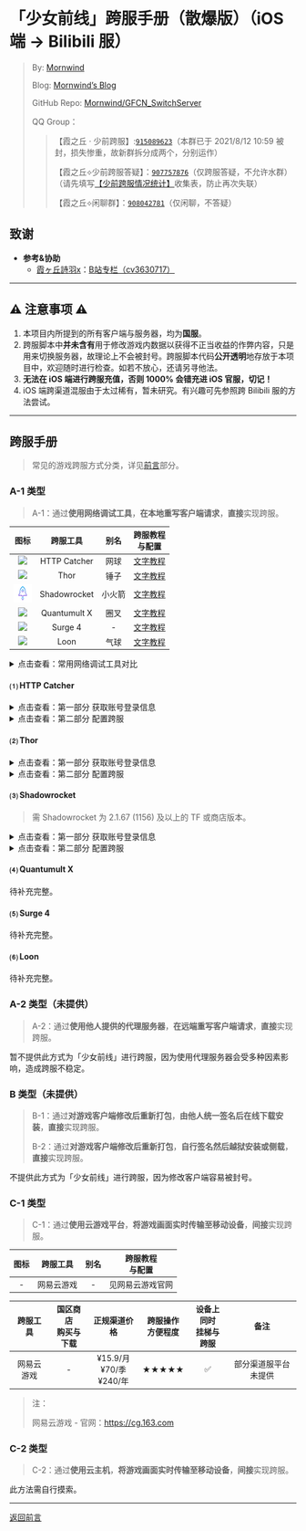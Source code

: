 # 「少女前线」跨服手册（散爆版）（iOS 端 → Bilibili 服）
 > By: [Mornwind](https://github.com/Mornwind)
 > 
 > Blog: [Mornwind’s Blog](https://blog.mornwind.cc)
 > 
 > GitHub Repo: [Mornwind/GFCN_SwitchServer](https://github.com/Mornwind/GFCN_SwitchServer) 
 > 
 > QQ Group：
 > > 【霞之丘 · 少前跨服】:[`915089623`](https://jq.qq.com/?_wv=1027&k=5rnvPAT)（本群已于 2021/8/12 10:59 被封，损失惨重，故新群拆分成两个，分别运作）
 > > 
 > > 【霞之丘⟡少前跨服答疑】：[`907757876`](https://jq.qq.com/?_wv=1027&k=wdMRfleu)（仅跨服答疑，不允许水群）（请先填写[【少前跨服情况统计】](https://docs.qq.com/form/page/DREpKbGVaQWtRcGhI)收集表，防止再次失联）
 > > 
 > > 【霞之丘⟡闲聊群】：[`908042781`](https://jq.qq.com/?_wv=1027&k=Ph1teaIm)（仅闲聊，不答疑）

## 致谢

- **参考&协助**
  - [霞ヶ丘詩羽x](https://space.bilibili.com/455501)：[B站专栏（cv3630717）](https://www.bilibili.com/read/cv3630717)

---

## ⚠️ 注意事项 ⚠️

1. 本项目内所提到的所有客户端与服务器，均为**国服**。
2. 跨服脚本中**并未含有**用于修改游戏内数据以获得不正当收益的作弊内容，只是用来切换服务器，故理论上不会被封号。跨服脚本代码**公开透明**地存放于本项目中，欢迎随时进行检查。如若不放心，还请另寻他法。
3. **无法在 iOS 端进行跨服充值，否则 1000% 会错充进 iOS 官服，切记！**
4. iOS 端跨渠道混服由于太过稀有，暂未研究。有兴趣可先参照跨 Bilibili 服的方法尝试。

---

## 跨服手册
 > 常见的游戏跨服方式分类，详见[前言](/README.md#ios-端常见跨服方式)部分。

### A-1 类型
 > A-1：通过**使用网络调试工具**，**在本地重写客户端请求**，**直接**实现跨服。

| 图标 | 跨服工具 | 别名 | 跨服教程<br/>与配置 |
| :-: | :-: | :-: | :-: |
| ![](/Icon/HTTP_Catcher_Icon.png) | HTTP Catcher | 网球 | [文字教程](#-http-catcher) |
| ![](/Icon/Thor_Icon.png) | Thor | 锤子 | [文字教程](#-thor) |
| ![](/Icon/Shadowrocket_Icon.png) | Shadowrocket | 小火箭 | [文字教程](#-shadowrocket) |
| ![](/Icon/Quantumult_X_Icon.png) | Quantumult X | 圈叉 | [文字教程](#-quantumult-x) |
| ![](/Icon/Surge_4_Icon.png) | Surge 4 | - | [文字教程](#-surge-4) |
| ![](/Icon/Loon_Icon.png) | Loon | 气球 | [文字教程](#-loon) |

<details>
<summary>点击查看：常用网络调试工具对比</summary>

| 跨服工具 | 国区商店<br/>购买与下载 | 正规渠道价格 | 跨服操作<br/>方便程度 | 设备上同时<br/>挂梯与跨服 | 备注 |
| :-: | :-: | :-: | :-: | :-: | :-: |
| HTTP Catcher<br/>（网球） | ✅ | ¥28.00（内购）<br/>\$3.99（内购） | ★★★★ | ❌ |  |
| Thor<br/>（锤子） | ✅ | ¥88.00<br/>\$12.99 | ★★★★ | ❌ |  |
| Shadowrocket<br/>（小火箭） | ❌ | \$2.99 | ★★★★ | ✅ |  |
| Quantumult X<br/>（圈叉） | ❌ | \$7.99 | ★★ | ✅ | TF 名额已满 |
| Surge 4 | ❌ | \$49.99（首次内购）<br/>+ \$14.99/y（订阅） | ★★ | ✅ | 是真的贵 |
| Loon<br/>（气球） | ❌ | \$2.99 | ★★ | ✅ | Bug 较多 |

</details>

#### ⑴ HTTP Catcher

<details>
<summary>点击查看：第一部分 获取账号登录信息</summary>

**注意事项**：只有**首次跨服**、**账号登录数据失效**两种情况下才需要完整执行一次第一部分的操作。**不需要每次跨服前都去执行一次！**

1. **【iOS】启用 Wi-Fi 访问**：进入“更多”→“Wi-Fi 访问”，打开“允许 Wi-Fi 访问”开关，并记住下方的“IP 地址”及“端口”；下滑返回“更多”界面。
2. **【iOS】禁用 HTTPS 解密**：在“更多”界面中，关闭“解密 HTTPS 流量”开关。
3. **【iOS】禁用仅记录消息头**：进入“更多”→“高级设置”，关闭“仅记录消息头”开关；然后回到“历史”页面。
4. **【iOS】启动 HTTP Catcher 进行数据抓取**：点击下方的开关按钮启动 HTTP Catcher，即可开始对相同 Wi-Fi 下的 Android 设备进行数据抓取。
5. **【Android】配置安卓机的 Wi-Fi 代理（不同机型设置方法略有区别）**：**首先保证你的两个设备在同个 Wi-Fi 下**；然后在“系统设置”→“无线网络”中，找到当前连接的 Wi-Fi，点击进入详细设置，找到“代理设置”，将其改为“手动”，并在“服务器”和“端口”中依次填入第 1 步中记下的内容；点击“保存”返回。
6. **【Android】抓取账号登录数据**：在清除了游戏后台的情况下进入游戏，完整进行一次登录操作，直到看到自己的用户名及等级，即可退出游戏。
7. **还原第 1～5 步所做操作至修改前**：即：停止 HTTP Catcher；禁用“Wi-Fi 访问”；取消安卓机的 Wi-Fi 代理；开启“仅记录消息头”；启用 HTTPS 解密（此项非必需，视个人使用情况）。
8. **【iOS】提取账号登录数据（重要！）**：在“历史”界面上方的搜索栏中输入“/third”，即可搜出一条显示为“/third/channelLogin”的记录，点击进入；在弹出的界面中，点击上方的“响应”选项卡，在下方“Preview”中即可找到“open_id”和“token”，将各自后面所跟双引号内的内容复制保存好（复制时不包括双引号本身），在后面的第二部分配置过程中需要用到。

</details>

<details>
<summary>点击查看：第二部分 配置跨服</summary>

1. **下载并导入跨服配置文件**：下载下面的“.hcc”类型的跨服配置文件，通过“共享”或“在其他应用中打开”调出系统分享菜单，然后选择“拷贝到‘HTTP Catcher’”；在 HTTP Catcher 中弹出的“导入”对话框中选择“好的”，即可成功导入。

```
https://raw.githubusercontent.com/Mornwind/GFCN_SwitchServer/master/HTTP_Catcher/gfcn_ios2bili.hcc
```

2. **填入账号信息（重要！）**：进入“更多”→“重写”，在弹出的“重写列表”界面中，找到有“写入账号数据”的一条，点击右侧的ⓘ进入“编辑重写”界面；在“规则”中，先点进第一项（含“openid=”），进入“编辑规则”界面，找到最下方的“替换”部分，将已获取到账号数据中的“open_id”值替换掉其中的“abc”（千万不要删改其前后的“$1”及“&”；粘贴后如出现空格需删除），点击右上角的“存储”回到“编辑重写”界面；再点进第二项（含“sid=”），进入“编辑规则”界面，找到最下方的“替换”部分，将已获取到账号数据中的“token”值替换掉其中的“xyz”（千万不要删改其前后的“$1”及“&”；粘贴后如出现空格需删除），点击右上角的“存储”回到“编辑重写”界面；再点击右上角的“存储”回到“重写列表”界面。
3. **启用跨服配置**：在“重写列表”界面中，依次点击关于跨服的“切换服务器P1”、“切换服务器P2”、“写入账号数据”这三条跨服配置，使其前面全都出现“✓”。
4. **启用重写功能**：在“重写列表”界面中，打开上面的“重写列表”开关；然后回到“更多”页面。
5. **启用仅记录消息头**：进入“高级设置”，打开“仅记录消息头”开关；然后回到“历史”页面。
6. **启动 HTTP Catcher**：点击下方的开关按钮，然后在清除了游戏后台的情况下进入游戏，即可完成跨服。（不玩游戏时，别忘了停止 HTTP Catcher。）

</details>

#### ⑵ Thor

<details>
<summary>点击查看：第一部分 获取账号登录信息</summary>

**注意事项**：只有**首次跨服**、**账号登录数据失效**两种情况下才需要完整执行一次第一部分的操作。**不需要每次跨服前都去执行一次！**

1. **【iOS】设置抓取数据的过滤器**：在“过滤器”主界面中，点击闪电按钮上方显示的漏斗图标或过滤器名称，在弹出的“过滤器”列表中，找到“全局抓包”，点击选中并自动返回主界面。
2. **【iOS】禁用 HTTPS 解密**：在“更多”界面中，点击“HTTPS 解析设置”进入“HTTPS 证书管理”界面，将“CA 证书”中已启用的证书停用；然后返回主界面。
3. **【iOS】启用 Wi-Fi 监听**：在“过滤器”主界面中，点击闪电按钮启动 Thor；然后翻到界面最下方，先关闭“本机监听”的开关，再打开“Wi-Fi 监听”的开关，并记住“Wi-Fi 监听”下方的“服务器”及“端口”。
4. **【Android】配置安卓机的 Wi-Fi 代理（不同机型设置方法略有区别）**：**首先保证你的两个设备在同个 Wi-Fi 下**；然后在“系统设置”→“无线网络”中，找到当前连接的 Wi-Fi，点击进入详细设置，找到“代理设置”，将其改为“手动”，并在“服务器”和“端口”中依次填入第 1 步中记下的内容；点击“保存”返回。
5. **【Android】抓取账号登录数据**：在清除了游戏后台的情况下进入游戏，完整进行一次登录操作，直到看到自己的用户名及等级，即可退出游戏。
6. **还原第 2～4 步所做操作至修改前**：即：停止 Thor（会自动重置“本机监听”与“Wi-Fi 监听”的开关为默认状态，无需手改）；取消安卓机的 Wi-Fi 代理；启用 HTTPS 解密（此项非必需，视个人使用情况）。
7. **【iOS】提取账号登录数据（重要！）**：在“会话记录”界面中，点击进入找到刚才生成的“全局抓包”记录；在弹出的界面上方的“关键字”搜索栏中输入“/third”并点击“搜索”，即可搜出一条显示为“/third/channelLogin”的记录，点击进入；在弹出的界面中，点击上方的“响应”选项卡，再点击“消息体”部分中的“text/html”，在弹出的“消息体”内容界面中即可找到“open_id”和“token”，将各自后面所跟双引号内的内容复制保存好（复制时不包括双引号本身），在后面的第二部分配置过程中需要用到。

</details>

<details>
<summary>点击查看：第二部分 配置跨服</summary>

1. **下载并导入跨服配置文件**：下载下面的“.f4thor”类型的跨服配置（过滤器）文件，通过“共享”或“在其他应用中打开”调出系统分享菜单，然后选择“拷贝到‘Thor’”；在弹出的跨服配置（过滤器）预览页面中，点击右上角导出图标，在弹出的菜单中选择“装载”，在弹出的“安全提醒”对话框中选择“继续”，即可成功导入；然后点击左上角的“✗”，回到主界面。

```
https://raw.githubusercontent.com/Mornwind/GFCN_SwitchServer/master/Thor/gfcn_ios2bili.f4thor
```

2. **填入账号信息（重要！）**：在“过滤器”主界面中，点击闪电按钮上方显示的漏斗图标或过滤器名称，在弹出的“过滤器”列表中，找到刚导入的跨服过滤器，点击右侧的ⓘ并选择“编辑”；在弹出的过滤器详细设置界面中，找到第二项“挂载断点”并点击下方进入；在“编辑断点”界面中，找到第二项“写入账号数据”并点击其下方的“变量绑定”；在“变量绑定”界面中，进入“${open_id}”下的“当前值”，填入已获取到账号数据中的“open_id”值，返回“变量绑定”界面；再进入“${token}”下的“当前值”，填入已获取到账号数据中的“token”值，返回“变量绑定”界面；点击两次左上角“返回”，然后再点击右上角“存储”，即可保存更改并返回“过滤器”列表。
3. **选中跨服过滤器**：在“过滤器”列表中，点击选中跨服过滤器，然后就会自动返回主界面。
4. **启动 Thor**：在“过滤器”主界面中，点击闪电按钮启动 Thor，然后在清除了游戏后台的情况下进入游戏，即可完成跨服。（不玩游戏时，别忘了停止 Thor。）

</details>

#### ⑶ Shadowrocket
 > 需 Shadowrocket 为 2.1.67 (1156) 及以上的 TF 或商店版本。

<details>
<summary>点击查看：第一部分 获取账号登录信息</summary>

**注意事项**：只有**首次跨服**、**账号登录数据失效**两种情况下才需要完整执行一次第一部分的操作。**不需要每次跨服前都去执行一次！**

##### 方法一：直接订阅简易配置

1. **【iOS】新建本机节点**：在首页，点击右上角”+“，添加一个类型为”HTTP“（或”HTTPS“）、地址为”localhost“（或”127.0.0.1“）、端口为”1080“（或其他在 1-65535 之间的端口）的节点，然后在首页的”服务器节点“中选中该节点。
2. **【iOS】设置路由模式**：将”全局路由“设置为”直连“（或”配置“）。
3. **【iOS】设置远程订阅 URL**：在”配置文件“页面，点击右上角”+“，输入下面的远程订阅 URL，点击下载。

```
https://raw.githubusercontent.com/Mornwind/GFCN_SwitchServer/master/Shadowrocket/gfcn_ios2bili.conf
```

4. **【iOS】下载并应用简易配置**：在”远程文件“中点击该 URL，选择”使用配置“，等待下载完毕后，即可看到”本地文件“中加载了“gfcn_switchserver_bili.conf”配置。
5. **【iOS】启用调试日志记录**：在”设置“界面，点击进入”高级“部分中的”诊断“，然后打开”启用日志记录“开关；返回首页。
6. **【iOS】设置代理共享**：在”设置“界面，点击进入”TUNNEL“部分中的”代理“，再点击进入”代理共享“，打开”启用共享“开关，并记住下方的”IP“及”端口“。
7. **【iOS】启动 Shadowrocket 进行数据抓取**：返回首页，打开 Shadowrocket 的连接开关，即可开始对相同 Wi-Fi 下的 Android 设备进行数据抓取。
8. **【Android】配置安卓机的 Wi-Fi 代理（不同机型设置方法略有区别）**：**首先保证你的两个设备在同个 Wi-Fi 下**；然后在”系统设置“→”无线网络“中，找到当前连接的 Wi-Fi，点击进入详细设置，找到”代理设置“，将其改为”手动“，并在”服务器“和”端口“中依次填入第 6 步中记下的内容；点击”保存“返回。
9. **【Android】抓取账号登录数据**：在清除了游戏后台的情况下进入游戏，完整进行一次登录操作，直到看到自己的用户名及等级，即可退出游戏。
10. **还原第 1～8 步所做操作至修改前**：即：停止 Shadowrocket；取消安卓机的 Wi-Fi 代理；关闭代理共享；关闭调试日志记录；切回原配置文件、原路由模式、原节点（此项非必需，视个人使用情况；但第 1～4 步在第二部分的方法一中**还需再用到**，所以此处**建议保留不还原**）。
11. **【iOS】提取账号登录数据（重要！）**：在”设置“界面中，点击进入”高级“部分中的”诊断“，再进入“VPN 日志”，找到刚才生成的日志点击进入；在“内容”界面中一直往下翻，直到找到夹在两排等号分隔线之间的“获取账号数据”内容，其中就有”open_id“和”token“，将它们各自复制保存好，在后面的第二部分配置过程中需要用到。

##### 方法二：手动写入当前使用中配置

1. **【iOS】进入配置编辑界面**：在”配置文件“页面，从”本地文件“中找到当前正在使用的配置，点击它，在弹出的列表中选择”编辑纯文本“。
2. **【iOS】添加跨服配置**：在弹出的编辑窗口中，将以下配置中 `[Script]` 下方的代码，在配置文件中找到对应位置复制进去，然后点击右上角的”保存“，返回 Shadowrocket 的首页。

```
[Script]
# 少女前线 跨 Bilibili 服
## 第一部分 获取帐号数据
gfcn_ios2bili_GetToken = type=http-response,script-path=https://raw.githubusercontent.com/Mornwind/GFCN_SwitchServer/master/Shadowrocket/gfcn_ios2bili_GetToken.js,pattern=^http:\/\/gfcn-passport\.(.+?)\.sunborngame\.com\/third\/channelLogin,max-size=1048576,requires-body=true,enable=true
## 第二部分 切换服务器
gfcn_ios2bili_P1 = type=http-request,script-path=https://raw.githubusercontent.com/Mornwind/GFCN_SwitchServer/master/Shadowrocket/gfcn_ios2bili_P1.js,pattern=^http:\/\/gfcn-transit\.ios\.sunborngame\.com\/index\.php,max-size=1048576,requires-body=true,enable=true
## 第二部分 写入帐号数据
gfcn_ios2bili_P2 = type=http-request,script-path=https://raw.githubusercontent.com/Mornwind/GFCN_SwitchServer/master/Shadowrocket/gfcn_ios2bili_P2.js,pattern=^http:\/\/gfcn-game\.(.+?)\.sunborngame\.com\/index\.php\/5000\/Index\/getUidEnMicaQueue,max-size=1048576,requires-body=true,enable=true
```

3. **【iOS】启用调试日志记录**：在”设置“界面，点击进入”高级“部分中的”诊断“，然后打开”启用日志记录“开关；返回首页。
4. **【iOS】设置代理共享**：在”设置“界面，点击进入”TUNNEL“部分中的”代理“，再点击进入”代理共享“，打开”启用共享“开关，并记住下方的”IP“及”端口“。
5. **【iOS】启动 Shadowrocket 进行数据抓取**：返回首页，打开 Shadowrocket 的连接开关，即可开始对相同 Wi-Fi 下的 Android 设备进行数据抓取。
6. **【Android】配置安卓机的 Wi-Fi 代理（不同机型设置方法略有区别）**：**首先保证你的两个设备在同个 Wi-Fi 下**；然后在”系统设置“→”无线网络“中，找到当前连接的 Wi-Fi，点击进入详细设置，找到”代理设置“，将其改为”手动“，并在”服务器“和”端口“中依次填入第 4 步中记下的内容；点击”保存“返回。
7. **【Android】抓取账号登录数据**：在清除了游戏后台的情况下进入游戏，完整进行一次登录操作，直到看到自己的用户名及等级，即可退出游戏。
8. **还原第 3～7 步所做操作至修改前**：即：停止 Shadowrocket；取消安卓机的 Wi-Fi 代理；关闭代理共享；关闭调试日志记录。
9. **【iOS】提取账号登录数据（重要！）**：在”设置“界面中，点击进入”高级“部分中的”诊断“，再进入“VPN 日志”，找到刚才生成的日志点击进入；在“内容”界面中一直往下翻，直到找到夹在两排等号分隔线之间的“获取账号数据”内容，其中就有”open_id“和”token“，将它们各自复制保存好，在后面的第二部分配置过程中需要用到。

</details>

<details>
<summary>点击查看：第二部分 配置跨服</summary>

##### 方法一：直接订阅简易跨服配置

**提醒**：第二部分的方法一的第 1～4 步若在第一部分的方法一中**已操作过**，且遵循第 10 步的建议**并未还原**，则此时可**直接跳过**，**无需重复操作**。

1. **新建本机节点**：在首页，点击右上角”+“，添加一个类型为”HTTP“（或”HTTPS“）、地址为”localhost“（或”127.0.0.1“）、端口为”1080“（或其他在 1-65535 之间的端口）的节点，然后在首页的”服务器节点“中选中该节点。
2. **设置路由模式**：将”全局路由“设置为”直连“（或”配置“）。
3. **设置远程订阅 URL**：在”配置文件“界面，点击右上角”+“，输入下面的远程订阅 URL，点击下载。

```
https://raw.githubusercontent.com/Mornwind/GFCN_SwitchServer/master/Shadowrocket/gfcn_ios2bili.conf
```

4. **下载并应用简易跨服配置**：在”远程文件“中点击该 URL，选择”使用配置“，等待下载完毕后，即可看到”本地文件“中加载了“gfcn_ios2bili.conf”配置。
5. **将脚本 P2 从云端改存至本设备**：在“配置文件”界面点击该配置，选择“编辑配置”，然后点击进入“脚本”→“gfcn_ios2bili_P2”；在弹出的“添加脚本”界面，点击“Script”右侧的ⓘ，再在弹出的“Script”界面中，点击下方的“保存”；在弹出的预览界面中，等脚本从云端加载完毕并显示后，点击右上角的“保存”返回“Script”界面。
6. **在脚本 P2 中填入账号信息并启用（重要！）**：在“Script”界面中，找到上方已保存下的“gfcn_ios2bili_P2.js”，左划并点击“编辑”；在弹出的脚本编辑界面中，将已获取到账号数据中的“open_id”值替换掉其中的“abc”，“token”值替换掉其中的“xyz”（千万不要删改前后的双引号；粘贴后如出现空格需删除）；点击右上角“保存”返回“Script”界面，再点击“gfcn_ios2bili_P2.js”以选中脚本并返回“添加脚本”界面，再点击右上角“保存”返回“Script”界面，然后一路返回至主界面。
7. **启动 Shadowrocket**：返回 Shadowrocket 的首页，打开 Shadowrocket 的连接开关，然后在清除了游戏后台的情况下进入游戏，即可实现跨服。（不玩游戏时，别忘了停止 Shadowrocket 的连接。）

##### 方法二：手动写入当前使用中配置

**提醒**：第二部分的方法二的第 1～2 步若在第一部分的方法二中**已操作过**，则此时可**直接跳过**，**无需重复操作**。

1. **进入配置编辑界面**：在”配置文件“界面，从”本地文件“中找到当前正在使用的配置，点击它，在弹出的列表中选择”编辑纯文本“。
2. **添加跨服配置**：在弹出的编辑窗口中，将以下配置中 `[Script]` 下方的代码，在配置文件中找到对应位置复制进去，然后点击右上角的”保存“，返回“配置文件”界面。

```
[Script]
# 少女前线 跨 Bilibili 服
## 第一部分 获取帐号数据
gfcn_ios2bili_GetToken = type=http-response,script-path=https://raw.githubusercontent.com/Mornwind/GFCN_SwitchServer/master/Shadowrocket/gfcn_ios2bili_GetToken.js,pattern=^http:\/\/gfcn-passport\.(.+?)\.sunborngame\.com\/third\/channelLogin,max-size=1048576,requires-body=true,enable=true
## 第二部分 切换服务器
gfcn_ios2bili_P1 = type=http-request,script-path=https://raw.githubusercontent.com/Mornwind/GFCN_SwitchServer/master/Shadowrocket/gfcn_ios2bili_P1.js,pattern=^http:\/\/gfcn-transit\.ios\.sunborngame\.com\/index\.php,max-size=1048576,requires-body=true,enable=true
## 第二部分 写入帐号数据
gfcn_ios2bili_P2 = type=http-request,script-path=https://raw.githubusercontent.com/Mornwind/GFCN_SwitchServer/master/Shadowrocket/gfcn_ios2bili_P2.js,pattern=^http:\/\/gfcn-game\.(.+?)\.sunborngame\.com\/index\.php\/5000\/Index\/getUidEnMicaQueue,max-size=1048576,requires-body=true,enable=true
```

3. **将脚本 P2 从云端改存至本设备**：在“配置文件”界面点击该配置，选择“编辑配置”，然后点击进入“脚本”→“gfcn_ios2bili_P2”；在弹出的“添加脚本”界面，点击“Script”右侧的ⓘ，再在弹出的“Script”界面中，点击下方的“保存”；在弹出的预览界面中，等脚本从云端加载完毕并显示后，点击右上角的“保存”返回“Script”界面。
4. **在脚本 P2 中填入账号信息并启用（重要！）**：在“Script”界面中，找到上方已保存下的“gfcn_ios2bili_P2.js”，左划并点击“编辑”；在弹出的脚本编辑界面中，将已获取到账号数据中的“open_id”值替换掉其中的“abc”，“token”值替换掉其中的“xyz”（千万不要删改前后的双引号；粘贴后如出现空格需删除）；点击右上角“保存”返回“Script”界面，再点击“gfcn_ios2bili_P2.js”以选中脚本并返回“添加脚本”界面，再点击右上角“保存”返回“Script”界面，然后一路返回至主界面。
5. **重启 Shadowrocket**：为确保修改生效，可以返回 Shadowrocket 的首页，开关一次 Shadowrocket 的连接开关，然后在清除了游戏后台的情况下进入游戏，即可实现跨服。

</details>

#### ⑷ Quantumult X

待补充完整。

#### ⑸ Surge 4

待补充完整。

#### ⑹ Loon

待补充完整。

### A-2 类型（未提供）
 > A-2：通过**使用他人提供的代理服务器**，**在远端重写客户端请求**，**直接**实现跨服。

暂不提供此方式为「少女前线」进行跨服，因为使用代理服务器会受多种因素影响，造成跨服不稳定。

### B 类型（未提供）
 > B-1：通过**对游戏客户端修改后重新打包**，**由他人统一签名后在线下载安装**，**直接**实现跨服。
 > 
 > B-2：通过**对游戏客户端修改后重新打包**，**自行签名然后越狱安装或侧载**，**直接**实现跨服。

不提供此方式为「少女前线」进行跨服，因为修改客户端容易被封号。

### C-1 类型
 > C-1：通过**使用云游戏平台**，**将游戏画面实时传输至移动设备**，**间接**实现跨服。

| 图标 | 跨服工具 | 别名 | 跨服教程<br/>与配置 |
| :-: | :-: | :-: | :-: |
| - | 网易云游戏 | - | 见网易云游戏官网 |

| 跨服工具 | 国区商店<br/>购买与下载 | 正规渠道价格 | 跨服操作<br/>方便程度 | 设备上同时<br/>挂梯与跨服 | 备注 |
| :-: | :-: | :-: | :-: | :-: | :-: |
| 网易云游戏 | - | ¥15.9/月<br/>¥70/季<br/>¥240/年 | ★★★★★ | ✅ | 部分渠道服平台未提供 |

 > 注：
 > 
 > 网易云游戏 - 官网：<https://cg.163.com>

### C-2 类型
 > C-2：通过**使用云主机**，**将游戏画面实时传输至移动设备**，**间接**实现跨服。

此方法需自行摸索。

---

[返回前言](/README.md)
